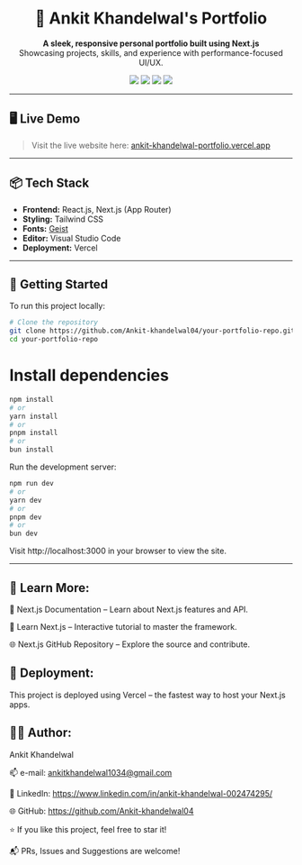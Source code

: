 <h1 align="center">🚀 Ankit Khandelwal's Portfolio</h1>

<p align="center">
  <b>A sleek, responsive personal portfolio built using Next.js</b><br/>
  Showcasing projects, skills, and experience with performance-focused UI/UX.
</p>

<p align="center">
  <img src="https://img.shields.io/badge/Next.js-13+-black?style=flat&logo=next.js" />
  <img src="https://img.shields.io/badge/React-blue?style=flat&logo=react" />
  <img src="https://img.shields.io/badge/Deployed-Vercel-black?style=flat&logo=vercel" />
  <img src="https://img.shields.io/badge/Made%20with-VS%20Code-blue?style=flat&logo=visualstudiocode" />
</p>

---

## 🖥️ Live Demo

> Visit the live website here: [ankit-khandelwal-portfolio.vercel.app](https://ankit-khandelwal.vercel.app/)

---

## 📦 Tech Stack

- **Frontend:** React.js, Next.js (App Router)
- **Styling:** Tailwind CSS
- **Fonts:** [Geist](https://vercel.com/font)
- **Editor:** Visual Studio Code
- **Deployment:** Vercel

---

## 📂 Getting Started

To run this project locally:

```bash
# Clone the repository
git clone https://github.com/Ankit-khandelwal04/your-portfolio-repo.git
cd your-portfolio-repo
```

# Install dependencies
```bash
npm install
# or
yarn install
# or
pnpm install
# or
bun install
```

Run the development server:
```bash
npm run dev
# or
yarn dev
# or
pnpm dev
# or
bun dev
```
Visit http://localhost:3000 in your browser to view the site.

---

## 🧠 Learn More:

📘 Next.js Documentation – Learn about Next.js features and API.

🧪 Learn Next.js – Interactive tutorial to master the framework.

🌐 Next.js GitHub Repository – Explore the source and contribute.

## 🚀 Deployment: 

This project is deployed using Vercel – the fastest way to host your Next.js apps.

## 👨‍💻 Author:

Ankit Khandelwal

📫 e-mail: ankitkhandelwal1034@gmail.com

🔗 LinkedIn: https://www.linkedin.com/in/ankit-khandelwal-002474295/

🌐 GitHub: https://github.com/Ankit-khandelwal04  

⭐ If you like this project, feel free to star it!

📬 PRs, Issues and Suggestions are welcome!

